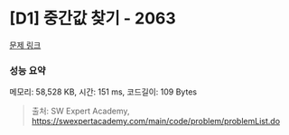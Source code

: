 # [D1] 중간값 찾기 - 2063 

[문제 링크](https://swexpertacademy.com/main/code/problem/problemDetail.do?contestProbId=AV5QPsXKA2UDFAUq) 

### 성능 요약

메모리: 58,528 KB, 시간: 151 ms, 코드길이: 109 Bytes



> 출처: SW Expert Academy, https://swexpertacademy.com/main/code/problem/problemList.do